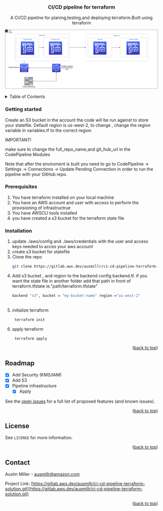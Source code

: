 <div id="top"></div>
<!--
*** Thanks for checking out the Best-README-Template. If you have a suggestion
*** that would make this better, please fork the repo and create a pull request
*** or simply open an issue with the tag "enhancement".
*** Don't forget to give the project a star!
*** Thanks again! Now go create something AMAZING! :D
-->



<!-- PROJECT SHIELDS -->
<!--
*** I'm using markdown "reference style" links for readability.
*** Reference links are enclosed in brackets [ ] instead of parentheses ( ).
*** See the bottom of this document for the declaration of the reference variables
*** for contributors-url, forks-url, etc. This is an optional, concise syntax you may use..
*** https://www.markdownguide.org/basic-syntax/#reference-style-links
-->

<!-- [![Issues][issues-shield]][issues-url]
[![LinkedIn][linkedin-shield]][linkedin-url] -->

<!-- PROJECT LOGO -->
 <!-- ![ProServelogo](images/aws_logo.png "proservelogo") -->
<div align="center">
<br />
<h3 align="center">CI/CD pipeline for terraform</h3>

  <p align="center">
     A CI/CD pipeline for planing,testing,and deploying terraform.Built using terraform
    <br />
  </p>
</div>

![Infrastructure Diagram2](images/diagram2.png "Infrastructure Diagram2")

<!-- TABLE OF CONTENTS -->
<details>
  <summary>Table of Contents</summary>
  <ol>
      <a href="#getting-started">Getting Started</a>
      <ul>
        <li><a href="#prerequisites">Prerequisites</a></li>
        <li><a href="#installation">Installation</a></li>
      </ul>
    </li>
    <li><a href="#license">License</a></li>
    <li><a href="#contact">Contact</a></li>
  </ol>
</details>


<!-- GETTING STARTED -->

### Getting started

Create an S3 bucket in the account the code will be run against to store your statefile.
Default region is us-west-2, to change , change the region variable in variables.tf to the correct region

IMPORTANT!

make sure to change the full_repo_name,and git_hub_url in the CodePipeline Modules

Note that after the enviroment is built you need to go to CodePipeline ->  Settings -> Connections -> Update Pending Connection in order to run the pipeline with your GitHub repo.

### Prerequisites

1. You have terraform installed on your local machine
2. You have an AWS account and user with access to perform the provisioning of infrastructrue
3. You have  AWSCLI tools installed
4. you have created a s3 bucket for the terraform state file

### Installation

1. update ./aws/config and ./aws/credentials with the user and access keys needed to acces your aws account
2. create s3 bucket for statefile
3. Clone the repo
   ```sh
   git clone https://gitlab.aws.dev/ausmillr/ci-cd-pipeline-terraform-solution.git
   ```
4. Add s3 bucket , and region to the backend config backend.tf. if you want the state file in another folder add that path in front of terraform.tfstate ie."path/terraform.tfstate"
   ```sh
   backend "s3", bucket = "my-bucket-name" region ="us-west-2"
  
5. initialize terraform
   ```sh
    terraform init
   ```
6. apply terraform
   ```sh
    terraform apply
   ```

<p align="right">(<a href="#top">back to top</a>)</p>

<!-- ROADMAP -->
## Roadmap

- [x] Add Security (KMS/IAM)
- [x] Add S3
- [x] Pipeline infrastructure
    - [x] Apply

See the [open issues](https://gitlab.aws.dev/ausmillr/ci-cd-pipeline-terraform-solution/-/issues) for a full list of proposed features (and known issues).

<p align="right">(<a href="#top">back to top</a>)</p>





<!-- LICENSE -->
## License

 See `LICENSE` for more information.

<p align="right">(<a href="#top">back to top</a>)</p>



<!-- CONTACT -->
## Contact

Austin Miller -  ausmillr@amazon.com

Project Link: [https://gitlab.aws.dev/ausmillr/ci-cd-pipeline-terraform-solution.git](https://gitlab.aws.dev/ausmillr/ci-cd-pipeline-terraform-solution.git)

<p align="right">(<a href="#top">back to top</a>)</p>



<!-- MARKDOWN LINKS & IMAGES -->
<!-- https://www.markdownguide.org/basic-syntax/#reference-style-links -->
[contributors-shield]: https://img.shields.io/github/contributors/GitHub-account-username/CI_CD-solution-with-terrafrom.svg?style=for-the-badge
[contributors-url]: https://gitlab.aws.dev/ausmillr/ci-cd-pipeline-terraform-solution.git/graphs/contributors
[forks-shield]: https://img.shields.io/github/forks/GitHub-account-username/CI_CD-solution-with-terrafrom.svg?style=for-the-badge
[forks-url]: https://gitlab.aws.dev/ausmillr/ci-cd-pipeline-terraform-solution/-/network/members
[stars-shield]: https://img.shields.io/github/stars/GitHub-account-username/CI_CD-solution-with-terrafrom.svg?style=for-the-badge
[stars-url]: https://gitlab.aws.dev/ausmillr/ci-cd-pipeline-terraform-solution.git/-/stargazers
[issues-shield]: https://img.shields.io/github/issues/GitHub-account-username/CI_CD-solution-with-terrafrom.svg?style=for-the-badge
[issues-url]: https://gitlab.aws.dev/ausmillr/ci-cd-pipeline-terraform-solution/-/issues
[license-shield]: https://img.shields.io/github/license/GitHub-account-username/CI_CD-solution-with-terrafrom.svg?style=for-the-badge
[license-url]: https://gitlab.aws.dev/ausmillr/ci-cd-pipeline-terraform-solution.git/blob/main/LICENSE
[linkedin-shield]: https://img.shields.io/badge/-LinkedIn-black.svg?style=for-the-badge&logo=linkedin&colorB=555
[linkedin-url]: https://linkedin.com/in/austin-miller-064b45128
[product-screenshot]: images/screenshot.png
